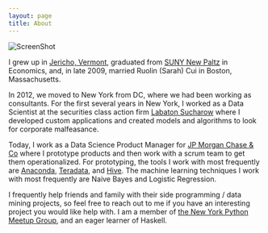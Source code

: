 ```yaml
---
layout: page
title: About
---
```


![ScreenShot](https://jonathanmann.github.io/public/img/profile2.png)


I grew up in [Jericho, Vermont](http://www.jerichovt.gov/), graduated from [SUNY New Paltz](http://www.newpaltz.edu/) in Economics, and, in late 2009, married Ruolin (Sarah) Cui in Boston, Massachusetts.

In 2012, we moved to New York from DC, where we had been working as consultants. For the first several years in New York, I worked as a Data Scientist at the securities class action firm [Labaton Sucharow](http://labaton.com/) where I developed custom applications and created models and algorithms to look for corporate malfeasance.

Today, I work as a Data Science Product Manager for [JP Morgan Chase & Co](https://www.jpmorganchase.com/) where I prototype products and then work with a scrum team to get them operationalized. For prototyping, the tools I work with most frequently are [Anaconda](https://www.continuum.io/downloads), [Teradata](http://www.teradata.com/?LangType=1033), and [Hive](https://hive.apache.org/). The machine learning techniques I work with most frequently are Naive Bayes and Logistic Regression.

I frequently help friends and family with their side programming / data mining projects, so feel free to reach out to me if you have an interesting project you would like help with. I am a member of [the New York Python Meetup Group](http://www.meetup.com/nycpython/), and an eager learner of Haskell.
